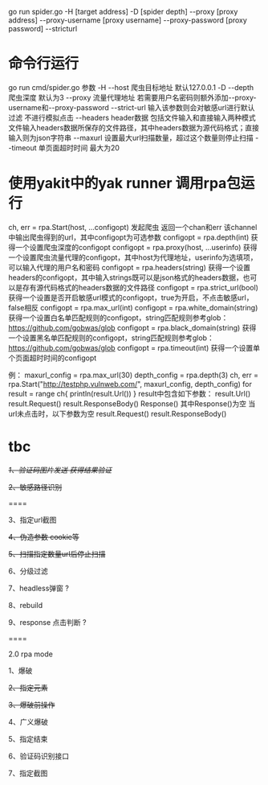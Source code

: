 go run spider.go -H [target address] -D [spider depth] --proxy [proxy address] --proxy-username [proxy username] --proxy-password [proxy password] --stricturl

# 命令行运行

go run cmd/spider.go
参数
-H --host 爬虫目标地址 默认127.0.0.1
-D --depth 爬虫深度 默认为3
--proxy 流量代理地址 若需要用户名密码则额外添加--proxy-username和--proxy-password
--strict-url 输入该参数则会对敏感url进行默认过滤 不进行模拟点击
--headers header数据 包括文件输入和直接输入两种模式 文件输入headers数据所保存的文件路径，其中headers数据为源代码格式；直接输入则为json字符串
--maxurl 设置最大url扫描数量，超过这个数量则停止扫描
--timeout 单页面超时时间 最大为20

# 使用yakit中的yak runner 调用rpa包运行

ch, err = rpa.Start(host, ...configopt) 发起爬虫 返回一个chan和err 该channel中输出爬虫得到的url，其中configopt为可选参数
configopt = rpa.depth(int) 获得一个设置爬虫深度的configopt
configopt = rpa.proxy(host, ...userinfo) 获得一个设置爬虫流量代理的configopt，其中host为代理地址，userinfo为选填项，可以输入代理的用户名和密码
configopt = rpa.headers(string) 获得一个设置headers的configopt，其中输入strings既可以是json格式的headers数据，也可以是存有源代码格式的headers数据的文件路径
configopt = rpa.strict_url(bool) 获得一个设置是否开启敏感url模式的configopt，true为开启，不点击敏感url，false相反
configopt = rpa.max_url(int)
configopt = rpa.white_domain(string) 获得一个设置白名单匹配规则的configopt，string匹配规则参考glob：https://github.com/gobwas/glob
configopt = rpa.black_domain(string) 获得一个设置黑名单匹配规则的configopt，string匹配规则参考glob：https://github.com/gobwas/glob
configopt = rpa.timeout(int) 获得一个设置单个页面超时时间的configopt

例：
maxurl_config = rpa.max_url(30)
depth_config = rpa.depth(3)
ch, err = rpa.Start("http://testphp.vulnweb.com/", maxurl_config, depth_config)
for result = range ch{
    println(result.Url())
}
result中包含如下参数：
result.Url()
result.Request()
result.ResponseBody()
Response()
其中Response()为空
当url未点击时，以下参数为空
result.Request()
result.ResponseBody()

# tbc

*~~1、验证码图片发送 获得结果验证~~*

~~2、敏感路径识别~~

====

3、指定url截图

~~4、伪造参数 cookie等~~

~~5、扫描指定数量url后停止扫描~~

6、分级过滤

7、headless弹窗 ?

8、rebuild

9、response 点击判断 ?

====

2.0 rpa mode

1、爆破

~~2、指定元素~~

~~3、爆破前操作~~

4、广义爆破

5、指定结束

6、验证码识别接口

7、指定截图
